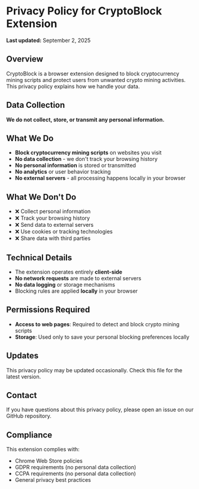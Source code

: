 # Privacy Policy for CryptoBlock Extension

**Last updated:** September 2, 2025

## Overview
CryptoBlock is a browser extension designed to block cryptocurrency mining scripts and protect users from unwanted crypto mining activities. This privacy policy explains how we handle your data.

## Data Collection
**We do not collect, store, or transmit any personal information.**

## What We Do
- **Block cryptocurrency mining scripts** on websites you visit
- **No data collection** - we don't track your browsing history
- **No personal information** is stored or transmitted
- **No analytics** or user behavior tracking
- **No external servers** - all processing happens locally in your browser

## What We Don't Do
- ❌ Collect personal information
- ❌ Track your browsing history
- ❌ Send data to external servers
- ❌ Use cookies or tracking technologies
- ❌ Share data with third parties

## Technical Details
- The extension operates entirely **client-side**
- **No network requests** are made to external servers
- **No data logging** or storage mechanisms
- Blocking rules are applied **locally** in your browser

## Permissions Required
- **Access to web pages**: Required to detect and block crypto mining scripts
- **Storage**: Used only to save your personal blocking preferences locally

## Updates
This privacy policy may be updated occasionally. Check this file for the latest version.

## Contact
If you have questions about this privacy policy, please open an issue on our GitHub repository.

## Compliance
This extension complies with:
- Chrome Web Store policies
- GDPR requirements (no personal data collection)
- CCPA requirements (no personal data collection)
- General privacy best practices
